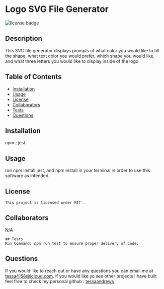 # Logo SVG File Generator
  ![license badge](https://img.shields.io/badge/license-MIT-blue.svg)

  ## Description
  This SVG file generator displays prompts of what color you would like to fill the shape, what text color you would prefer, which shape you would like, and what three letters you would like to display inside of the logo.

  ## Table of Contents
  * [Installation](#installation) 
  * [Usage](#usage) 
   * [License](#license)
  * [Collaborators](#collaborators) 
  * [Tests](#test)
  * [Questions](#questions)
  

  ## Installation
  npm ; jest

  ## Usage
  run npm install jest, and npm install in your terminal in order to use this software as intended.

   ## License
    
    This project is licensed under MIT .

  ## Collaborators
  N/A

    ## Tests
    Run Command: npm run test to ensure proper delivery of code.

 
 ## Questions

 If you would like to reach out or have any questions you can email me at [tessa4158@icloud.com](mailto:tessa4158@icloud.com).
 If you would like yo see other projects I have built feel free to check my personal github : [tessaandrews](https://github.com/tessaandrews)


